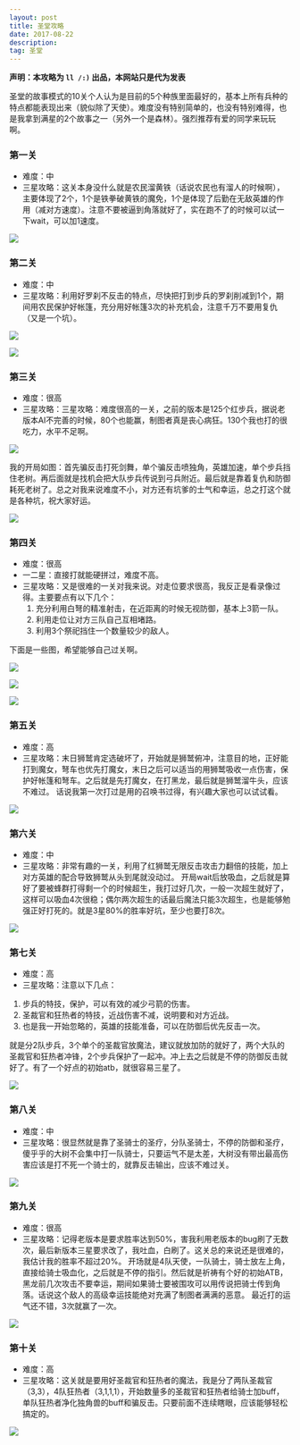 ```yaml
---
layout: post
title: 圣堂攻略
date: 2017-08-22
description:  
tag: 圣堂
--- 
```


**声明：本攻略为 ```ll /:)``` 出品，本网站只是代为发表**

圣堂的故事模式的10关个人认为是目前的5个种族里面最好的，基本上所有兵种的特点都能表现出来（貌似除了天使）。难度没有特别简单的，也没有特别难得，也是我拿到满星的2个故事之一（另外一个是森林）。强烈推荐有爱的同学来玩玩啊。

### 第一关
* 难度：中
* 三星攻略：这关本身没什么就是农民溜黄铁（话说农民也有溜人的时候啊），主要体现了2个，1个是铁拳破黄铁的魔免，1个是体现了后勤在无敌英雄的作用（减对方速度）。注意不要被逼到角落就好了，实在跑不了的时候可以试一下wait，可以加1速度。

![](/images/gl/st-01.png)

### 第二关
* 难度：中
* 三星攻略：利用好罗刹不反击的特点，尽快把打到步兵的罗刹削减到1个，期间用农民保护好帐篷，充分用好帐篷3次的补充机会，注意千万不要用复仇（又是一个坑）。

![](/images/gl/st-02.png)

![](/images/gd/4.png)

### 第三关
* 难度：很高
* 三星攻略：三星攻略：难度很高的一关，之前的版本是125个红步兵，据说老版本AI不完善的时候，80个也能赢，制图者真是丧心病狂。130个我也打的很吃力，水平不足啊。

![](/images/gl/st-03.png)

我的开局如图：首先骗反击打死剑舞，单个骗反击喷独角，英雄加速，单个步兵挡住老树。再后面就是找机会把大队步兵传说到弓兵附近。最后就是靠着复仇和防御耗死老树了。总之对我来说难度不小，对方还有坑爹的士气和幸运，总之打这个就是各种坑，祝大家好运。

![](/images/gd/1.png)

### 第四关
* 难度：很高
* 一二星：直接打就能硬拼过，难度不高。
* 三星攻略：又是很难的一关对我来说。对走位要求很高，我反正是看录像过得。主要要点有以下几个：
    1. 充分利用白弩的精准射击，在近距离的时候无视防御，基本上3箭一队。
    2. 利用走位让对方三队自己互相堵路。
    3. 利用3个祭祀挡住一个数量较少的敌人。

下面是一些图，希望能够自己过关啊。

![](/images/gl/st-04.png)

![](/images/gd/2.png)

![](/images/gd/3.png)

### 第五关
* 难度：高
* 三星攻略：末日狮鹫肯定选破坏了，开始就是狮鹫俯冲，注意目的地，正好能打到魔女，弩车也优先打魔女，末日之后可以适当的用狮鹫吸收一点伤害，保护好帐篷和弩车。之后就是先打魔女，在打黑龙，最后就是狮鹫溜牛头，应该不难过。
话说我第一次打过是用的召唤书过得，有兴趣大家也可以试试看。

![](/images/gl/st-05.png)

### 第六关
* 难度：中
* 三星攻略：非常有趣的一关，利用了红狮鹫无限反击攻击力翻倍的技能，加上对方英雄的配合导致狮鹫从头到尾就没动过。
开局wait后放吸血，之后就是算好了要被蜂群打得剩一个的时候超生，我打过好几次，一般一次超生就好了，这样可以吸血4次很稳；偶尔两次超生的话最后魔法只能3次超生，也是能够勉强正好打死的。就是3星80%的胜率好坑，至少也要打8次。

![](/images/gl/st-06.png)

### 第七关
* 难度：高
* 三星攻略：注意以下几点：
1. 步兵的特技，保护，可以有效的减少弓箭的伤害。
2. 圣裁官和狂热者的特技，近战伤害不减，说明要和对方近战。
3. 也是我一开始忽略的，英雄的技能准备，可以在防御后优先反击一次。

就是分2队步兵，3个单个的圣裁官放魔法，建议就放加防的就好了，两个大队的圣裁官和狂热者冲锋，2个步兵保护了一起冲。冲上去之后就是不停的防御反击就好了。有了一个好点的初始atb，就很容易三星了。

![](/images/gl/st-07.png)

### 第八关
* 难度：中
* 三星攻略：很显然就是靠了圣骑士的圣疗，分队圣骑士，不停的防御和圣疗，傻乎乎的大树不会集中打一队骑士，只要运气不是太差，大树没有带出最高伤害应该是打不死一个骑士的，就靠反击输出，应该不难过关。

![](/images/gl/st-08.png)

### 第九关
* 难度：很高
* 三星攻略：记得老版本是要求胜率达到50%，害我利用老版本的bug刷了无数次，最后新版本三星要求改了，我吐血，白刷了。这关总的来说还是很难的，我估计我的胜率不超过20%。
开场就是4队天使，一队骑士，骑士放左上角，直接给骑士吸血化，之后就是不停的指引。然后就是祈祷有个好的初始ATB，黑龙前几次攻击不要幸运，期间如果骑士要被围攻可以用传说把骑士传到角落。话说这个敌人的高级幸运技能绝对充满了制图者满满的恶意。
最近打的运气还不错，3次就赢了一次。

![](/images/gl/st-09.png)

### 第十关
* 难度：高
* 三星攻略：这关就是要用好圣裁官和狂热者的魔法，我是分了两队圣裁官（3,3），4队狂热者（3,1,1,1），开始数量多的圣裁官和狂热者给骑士加buff，单队狂热者净化独角兽的buff和骗反击。只要前面不连续瞎眼，应该能够轻松搞定的。

![](/images/gl/st-10.png)